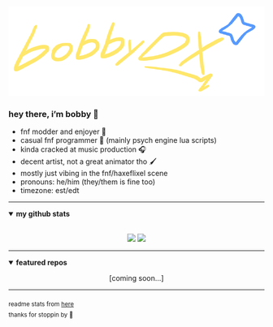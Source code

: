 <p align="center">
  <img src="./logo.png">
</p>

### hey there, i’m bobby 👋

- fnf modder and enjoyer 🎤
- casual fnf programmer 🧠 (mainly psych engine lua scripts)
- kinda cracked at music production 🎧
- decent artist, not a great animator tho 🖌️
- mostly just vibing in the fnf/haxeflixel scene
- pronouns: he/him (they/them is fine too)
- timezone: est/edt

---

<details open>
 <summary><b>my github stats</b></summary>

<br>

<p align="center">
  <img src="https://github-readme-stats.vercel.app/api?username=bobbydeluxe&show_icons=true&theme=tokyonight&line_height=27">
  <img src="https://github-readme-stats.vercel.app/api/top-langs/?username=bobbydeluxe&hide=css,html&theme=tokyonight">
</p>

</details>

---

<details open>
 <summary><b>featured repos</b></summary>

<!--
to show repos here, just replace the repo name and uncomment the blocks below

<p align="center">
  <a href="https://github.com/bobbydeluxe/repo1">
    <img align="center" src="https://github-readme-stats.vercel.app/api/pin/?username=bobbydeluxe&repo=repo1&theme=tokyonight" />
  </a>
</p>
-->

<p align="center">[coming soon...]</p>

</details>

---

<sub>readme stats from <a href="https://github.com/durgeshsamariya/awesome-github-profile-readme-templates/blob/master/templates/pr2tik1.md">here</a></sub>  
<sub>thanks for stoppin by 🤙</sub>
